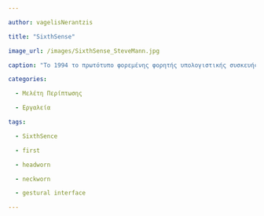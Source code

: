 ```yaml
---

author: vagelisNerantzis

title: "SixthSense"

image_url: /images/SixthSense_SteveMann.jpg

caption: "Το 1994 το πρωτότυπο φορεμένης φορητής υπολογιστικής συσκευής SixthSense που βασίζεται σε χειρονομίες, εφευρέθηκε, σχεδιάστηκε, κατασκευάστηκε και φορέθηκε από τον Steve Mann, MIT Media Lab.Για να επιλέξει ο χρήστης ενα φυσικό αντικείμενο χειρονομούσε με τα δάχτυλα. Κατασκευάστικαν 2 μοντέλα ενα φορετό στο στήθος και ενα με μορφή κράνους "

categories:

  - Μελέτη Περίπτωσης

  - Εργαλεία

tags:

  - SixthSence

  - first

  - headworn

  - neckworn

  - gestural interface

---
```

